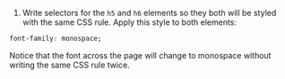1. Write selectors for the `h5` and `h6` elements so they both will be styled with the same CSS rule. Apply this style to both elements:
```css
font-family: monospace;
```

Notice that the font across the page will change to monospace without writing the same CSS rule twice.

